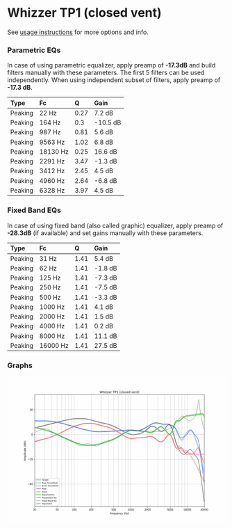 # Whizzer TP1 (closed vent)
See [usage instructions](https://github.com/jaakkopasanen/AutoEq#usage) for more options and info.

### Parametric EQs
In case of using parametric equalizer, apply preamp of **-17.3dB** and build filters manually
with these parameters. The first 5 filters can be used independently.
When using independent subset of filters, apply preamp of **-17.3 dB**.

| Type    | Fc       |    Q | Gain     |
|:--------|:---------|:-----|:---------|
| Peaking | 22 Hz    | 0.27 | 7.2 dB   |
| Peaking | 164 Hz   | 0.3  | -10.5 dB |
| Peaking | 987 Hz   | 0.81 | 5.6 dB   |
| Peaking | 9563 Hz  | 1.02 | 6.8 dB   |
| Peaking | 18130 Hz | 0.25 | 16.6 dB  |
| Peaking | 2291 Hz  | 3.47 | -1.3 dB  |
| Peaking | 3412 Hz  | 2.45 | 4.5 dB   |
| Peaking | 4960 Hz  | 2.64 | -6.8 dB  |
| Peaking | 6328 Hz  | 3.97 | 4.5 dB   |

### Fixed Band EQs
In case of using fixed band (also called graphic) equalizer, apply preamp of **-28.3dB**
(if available) and set gains manually with these parameters.

| Type    | Fc       |    Q | Gain    |
|:--------|:---------|:-----|:--------|
| Peaking | 31 Hz    | 1.41 | 5.4 dB  |
| Peaking | 62 Hz    | 1.41 | -1.8 dB |
| Peaking | 125 Hz   | 1.41 | -7.3 dB |
| Peaking | 250 Hz   | 1.41 | -7.5 dB |
| Peaking | 500 Hz   | 1.41 | -3.3 dB |
| Peaking | 1000 Hz  | 1.41 | 4.1 dB  |
| Peaking | 2000 Hz  | 1.41 | 1.5 dB  |
| Peaking | 4000 Hz  | 1.41 | 0.2 dB  |
| Peaking | 8000 Hz  | 1.41 | 11.1 dB |
| Peaking | 16000 Hz | 1.41 | 27.5 dB |

### Graphs
![](./Whizzer%20TP1%20(closed%20vent).png)